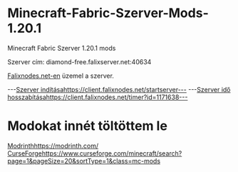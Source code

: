 # Minecraft-Fabric-Szerver-Mods-1.20.1
Minecraft Fabric Szerver 1.20.1 mods

Szerver cím: diamond-free.falixserver.net:40634

[Falixnodes.net-en](https://falixnodes.net/) üzemel a szerver.

---[Szerver indítása](https://client.falixnodes.net/startserver)https://client.falixnodes.net/startserver---
---[Szerver idő hosszabítása](https://client.falixnodes.net/timer?id=1171638)https://client.falixnodes.net/timer?id=1171638---

# Modokat innét töltöttem le
[Modrinth](https://modrinth.com/)https://modrinth.com/
[CurseForge](https://www.curseforge.com/minecraft/search?page=1&pageSize=20&sortType=1&class=mc-mods)https://www.curseforge.com/minecraft/search?page=1&pageSize=20&sortType=1&class=mc-mods
